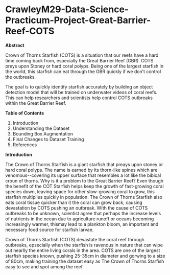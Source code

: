 # CrawleyM29-Data-Science-Practicum-Project-Great-Barrier-Reef-COTS

**Abstract**

Crown of Thorns Starfish (COTS) is a situation that our reefs have a hard time coming back from, especially the Great Barrier Reef (GBR). COTS preys upon Stoney or hard coral polyps. Being one of the largest starfish in the world, this starfish can eat through the GBR quickly if we don’t control the outbreaks.

The goal is to quickly identify starfish accurately by building an object detection model that will be trained on underwater videos of coral reefs. This can help researchers and scientists help control COTS outbreaks within the Great Barrier Reef.

**Table of Contents**
1.	Introduction
2.	Understanding the Dataset
3.	Bounding Box Augmentation
4.	Final Changes to Dataset Training
5.	References

**Introduction**

The Crown of Thorns Starfish is a giant starfish that preays upon stoney or hard coral polyps. The name is earned by its thorn-like spines which are venomous--covering its upper surface that resembles a lot like the bibical croun of thorns.  Why is it a problem to the Great Barrier Reef? Even though the benefit of the COT Starfish helps keep the growth of fast-growing coral species down, leaving space for other slow-growing coral to grow, this starfish multiplies quickly in population.  The Crown of Thorns Starfish also eats coral tissue quicker than it the coral can grow back, causing devastation by COTS pushing an outbreak.  WIth the cause of COTS outbreaks to be unknown, scientist agree that perhaps the increase levels of nutrients in the ocean due to agriculture runoff or oceans becoming increasingly warmer, thismay lead to a plankton bloom, an important and necessary food source for starfish larvae.

Crown of Thorns Starfish (COTS) devastate the coral reef through outbreaks, epsecially when the starfish is ravenous in nature that can wipe out nearlly the entire living corals in the area.  COTS are one of the largest starfish species known, pushing 25-35cm in diameter and gorwing to a size of 80cm, making training the dataset easy as The Crown of Thorns Starfish easy to see and spot among the reef.
